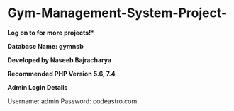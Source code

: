 # Gym-Management-System-Project-

**Log on to for more projects!***

**Database Name: gymnsb**

**Developed by Naseeb Bajracharya**

**Recommended PHP Version 5.6, 7.4**


**Admin Login Details**

Username: admin
Password: codeastro.com
